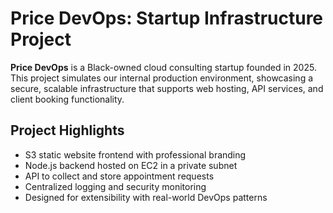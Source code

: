 # Price DevOps: Startup Infrastructure Project

**Price DevOps** is a Black-owned cloud consulting startup founded in 2025. This project simulates our internal production environment, showcasing a secure, scalable infrastructure that supports web hosting, API services, and client booking functionality.

## Project Highlights

- S3 static website frontend with professional branding
- Node.js backend hosted on EC2 in a private subnet
- API to collect and store appointment requests
- Centralized logging and security monitoring
- Designed for extensibility with real-world DevOps patterns

